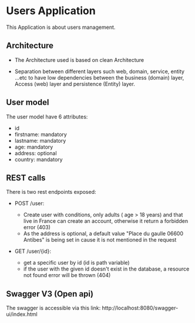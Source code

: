 # Users Application

This Application is about users management.

## Architecture
- The Architecture used is based on clean Architecture

- Separation between different layers such web, domain, service, entity ...etc to have low dependencies between the business (domain) layer, Access (web) layer and persistence (Entity) layer.

## User model

The user model have 6 attributes:
- id 
- firstname: mandatory
- lastname: mandatory
- age: mandatory
- address: optional
- country: mandatory

## REST calls
There is two rest endpoints exposed:

- POST /user: 

    - Create user with conditions, only adults ( age > 18 years) and that live in France can create an account, otherwise it return a forbidden error (403)
    - As the address is optional, a default value "Place du gaulle 06600 Antibes" is being set in cause it is not mentioned in the request


- GET /user/{id}: 

    - get a specific user by id (id is path variable)
    - if the user with the given id doesn't exist in the database, a resource not found error will be thrown (404)


## Swagger V3 (Open api)

The swagger is accessible via this link: http://localhost:8080/swagger-ui/index.html
